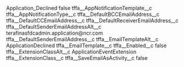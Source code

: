 <?xml version="1.0" encoding="UTF-8"?>
<CustomMetadata xmlns="http://soap.sforce.com/2006/04/metadata" xmlns:xsi="http://www.w3.org/2001/XMLSchema-instance" xmlns:xsd="http://www.w3.org/2001/XMLSchema">
    <label>Application_Declined</label>
    <protected>false</protected>
    <values>
        <field>tffa__AppNotificationTemplate__c</field>
        <value xsi:nil="true"/>
    </values>
    <values>
        <field>tffa__AppNotificationType__c</field>
        <value xsi:nil="true"/>
    </values>
    <values>
        <field>tffa__DefaultBCCEmailAddress__c</field>
        <value xsi:nil="true"/>
    </values>
    <values>
        <field>tffa__DefaultCCEmailAddress__c</field>
        <value xsi:nil="true"/>
    </values>
    <values>
        <field>tffa__DefaultReceiverEmailAddress__c</field>
        <value xsi:nil="true"/>
    </values>
    <values>
        <field>tffa__DefaultSenderEmailAddressAlt__c</field>
        <value xsi:type="xsd:string">terafinasfdcadmin.application@ncr.com</value>
    </values>
    <values>
        <field>tffa__DefaultSenderEmailAddress__c</field>
        <value xsi:nil="true"/>
    </values>
    <values>
        <field>tffa__EmailTemplateAlt__c</field>
        <value xsi:type="xsd:string">ApplicationDeclined</value>
    </values>
    <values>
        <field>tffa__EmailTemplate__c</field>
        <value xsi:nil="true"/>
    </values>
    <values>
        <field>tffa__Enabled__c</field>
        <value xsi:type="xsd:boolean">false</value>
    </values>
    <values>
        <field>tffa__ExtensionClassAlt__c</field>
        <value xsi:type="xsd:string">ApplicationEventExtension</value>
    </values>
    <values>
        <field>tffa__ExtensionClass__c</field>
        <value xsi:nil="true"/>
    </values>
    <values>
        <field>tffa__SaveEmailAsActivity__c</field>
        <value xsi:type="xsd:boolean">false</value>
    </values>
</CustomMetadata>
